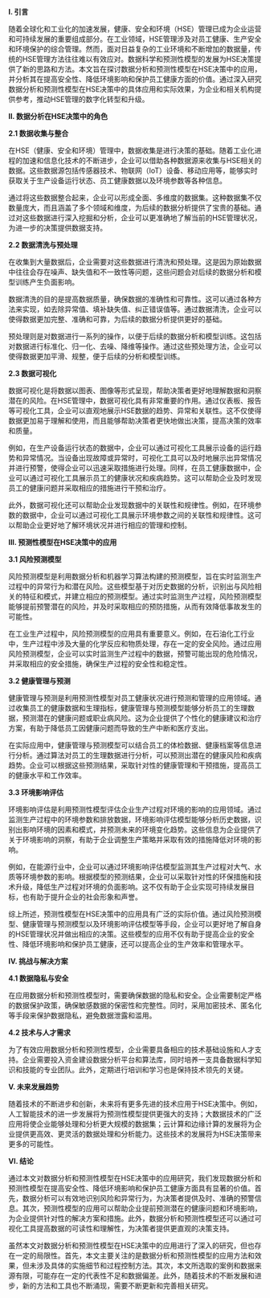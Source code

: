 

**I. 引言**

随着全球化和工业化的加速发展，健康、安全和环境（HSE）管理已成为企业运营和可持续发展的重要组成部分。在工业领域，HSE管理涉及对员工健康、生产安全和环境保护的综合管理。然而，面对日益复杂的工业环境和不断增加的数据量，传统的HSE管理方法往往难以有效应对。数据科学和预测性模型的发展为HSE决策提供了新的思路和方法。本文旨在探讨数据分析和预测性模型在HSE决策中的应用，并分析其在提高安全性、降低环境影响和保护员工健康方面的价值。通过深入研究数据分析和预测性模型在HSE决策中的具体应用和实际效果，为企业和相关机构提供参考，推动HSE管理的数字化转型和升级。

**II. 数据分析在HSE决策中的角色**

**2.1 数据收集与整合**

在HSE（健康、安全和环境）管理中，数据收集是进行决策的基础。随着工业化进程的加速和信息化技术的不断进步，企业可以借助各种数据源来收集与HSE相关的数据。这些数据源包括传感器技术、物联网（IoT）设备、移动应用等，能够实时获取关于生产设备运行状态、员工健康数据以及环境参数等各种信息。

通过将这些数据整合起来，企业可以形成全面、多维度的数据集。这种数据集不仅数量庞大，而且涵盖了多个领域和维度，为后续的数据分析提供了宝贵的基础。通过对这些数据进行深入挖掘和分析，企业可以更准确地了解当前的HSE管理状况，为进一步的决策提供数据支持。

**2.2 数据清洗与预处理**

在收集到大量数据后，企业需要对这些数据进行清洗和预处理。这是因为原始数据中往往会存在噪声、缺失值和不一致性等问题，这些问题会对后续的数据分析和模型训练产生负面影响。

数据清洗的目的是提高数据质量，确保数据的准确性和可靠性。这可以通过各种方法来实现，如去除异常值、填补缺失值、纠正错误值等。通过数据清洗，企业可以使得数据更加完整、准确和可靠，为后续的数据分析提供更好的基础。

预处理则是对数据进行一系列的操作，以便于后续的数据分析和模型训练。这包括对数据进行标准化、归一化、去噪、降维等操作。通过这些预处理方法，企业可以使得数据更加平滑、规整，便于后续的分析和模型训练。

**2.3 数据可视化**

数据可视化是将数据以图表、图像等形式呈现，帮助决策者更好地理解数据和洞察潜在的风险。在HSE管理中，数据可视化具有非常重要的作用。通过仪表板、报告等可视化工具，企业可以直观地展示HSE数据的趋势、异常和关联性。这不仅使得数据更加易于理解和使用，而且能够帮助决策者更快地做出决策，提高决策的效率和质量。

例如，在生产设备运行状态的数据中，企业可以通过可视化工具展示设备的运行趋势和异常情况。当设备出现故障或异常时，可视化工具可以及时地展示出异常情况并进行预警，使得企业可以迅速采取措施进行处理。同样，在员工健康数据中，企业可以通过可视化工具展示员工的健康状况和疾病趋势。这可以帮助企业及时发现员工的健康问题并采取相应的措施进行干预和治疗。

此外，数据可视化还可以帮助企业发现数据中的关联性和规律性。例如，在环境参数的数据中，企业可以通过可视化工具展示环境参数之间的关联性和规律性。这可以帮助企业更好地了解环境状况并进行相应的管理和控制。

**III. 预测性模型在HSE决策中的应用**

**3.1 风险预测模型**

风险预测模型是利用数据分析和机器学习算法构建的预测模型，旨在实时监测生产过程中的异常行为和潜在风险。这些模型基于对历史数据的分析，识别出与风险相关的特征和模式，并建立相应的预测模型。通过实时监测生产过程，风险预测模型能够提前预警潜在的风险，并及时采取相应的预防措施，从而有效降低事故发生的可能性。

在工业生产过程中，风险预测模型的应用具有重要意义。例如，在石油化工行业中，生产过程中涉及大量的化学反应和物质处理，存在一定的安全风险。通过应用风险预测模型，企业可以实时监测生产过程中的数据，预警可能出现的危险情况，并采取相应的安全措施，确保生产过程的安全性和稳定性。

**3.2 健康管理与预测**

健康管理与预测是利用预测性模型对员工健康状况进行预测和管理的应用领域。通过收集员工的健康数据和生理指标，健康管理与预测模型能够分析员工的生理数据，预测潜在的健康问题或职业病风险。这为企业提供了个性化的健康建议和治疗方案，有助于降低员工因健康问题而导致的生产中断和医疗支出。

在实际应用中，健康管理与预测模型可以结合员工的体检数据、健康档案等信息进行分析。通过算法对员工的生理数据进行分析，可以预测出潜在的健康风险和疾病趋势。企业可以根据这些预测结果，采取针对性的健康管理和干预措施，提高员工的健康水平和工作效率。

**3.3 环境影响评估**

环境影响评估是利用预测性模型评估企业生产过程对环境的影响的应用领域。通过监测生产过程中的环境参数和排放数据，环境影响评估模型能够分析历史数据，识别出影响环境的因素和模式，并预测未来的环境变化趋势。这些信息为企业提供了关于环境影响的洞察，有助于企业调整生产策略并采取有效的措施降低对环境的影响。

例如，在能源行业中，企业可以通过环境影响评估模型监测其生产过程对大气、水质等环境参数的影响。根据模型的预测结果，企业可以采取针对性的环保措施和技术升级，降低生产过程对环境的负面影响。这不仅有助于企业实现可持续发展目标，也有助于提升企业的社会形象和声誉。

综上所述，预测性模型在HSE决策中的应用具有广泛的实际价值。通过风险预测模型、健康管理与预测模型以及环境影响评估模型等手段，企业可以更好地了解自身的HSE管理状况并做出相应的决策。这些模型的应用不仅有助于提高企业的安全性、降低环境影响和保护员工健康，还可以提高企业的生产效率和管理水平。

**IV. 挑战与解决方案**

**4.1 数据隐私与安全**

在应用数据分析和预测性模型时，需要确保数据的隐私和安全。企业需要制定严格的数据保护政策，确保敏感数据的保密性和完整性。同时，采用加密技术、匿名化等手段来保护数据隐私，避免数据泄露和滥用。

**4.2 技术与人才需求**

为了有效应用数据分析和预测性模型，企业需要具备相应的技术基础设施和人才支持。企业需要投入资金建设数据分析平台和算法库，同时培养一支具备数据科学知识和技能的专业团队。此外，定期进行培训和学习也是保持技术领先的关键。

**V. 未来发展趋势**

随着技术的不断进步和创新，未来将有更多先进的技术应用于HSE决策中。例如，人工智能技术的进一步发展将为预测性模型提供更强大的支持；大数据技术的广泛应用将使企业能够处理和分析更大规模的数据集；云计算和边缘计算的发展将为企业提供更高效、更灵活的数据处理和分析能力。这些技术的发展将为HSE决策带来更多的可能性。

**VI. 结论**

通过本文对数据分析和预测性模型在HSE决策中的应用研究，我们发现数据分析和预测性模型在提高安全性、降低环境影响和保护员工健康方面具有显著的价值。首先，数据分析可以有效地识别风险和异常行为，为决策者提供及时、准确的预警信息。其次，预测性模型的应用可以帮助企业提前预测潜在的健康问题和环境影响，为企业提供针对性的解决方案和措施。此外，数据分析和预测性模型还可以通过可视化工具提高数据的可读性和理解性，为决策者提供更直观的决策支持。

虽然本文对数据分析和预测性模型在HSE决策中的应用进行了深入的研究，但也存在一定的局限性。首先，本文主要关注的是数据分析和预测性模型的应用方法和效果，但未涉及具体的实施细节和过程控制方法。其次，本文所选取的案例和数据来源有限，可能存在一定的代表性不足和数据偏差。此外，随着技术的不断发展和进步，新的方法和工具也不断涌现，需要不断更新和完善相关研究。

